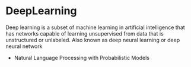 # DeepLearning
Deep learning is a subset of machine learning in artificial intelligence that has networks capable of learning unsupervised from data that is unstructured or unlabeled. Also known as deep neural learning or deep neural network


+ Natural Language Processing with Probabilistic Models


